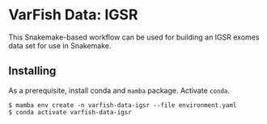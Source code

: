 # VarFish Data: IGSR

This Snakemake-based workflow can be used for building an IGSR exomes data set for use in Snakemake.

## Installing

As a prerequisite, install conda and `mamba` package.
Activate `conda`.

```terminal
$ mamba env create -n varfish-data-igsr --file environment.yaml
$ conda activate varfish-data-igsr
```
